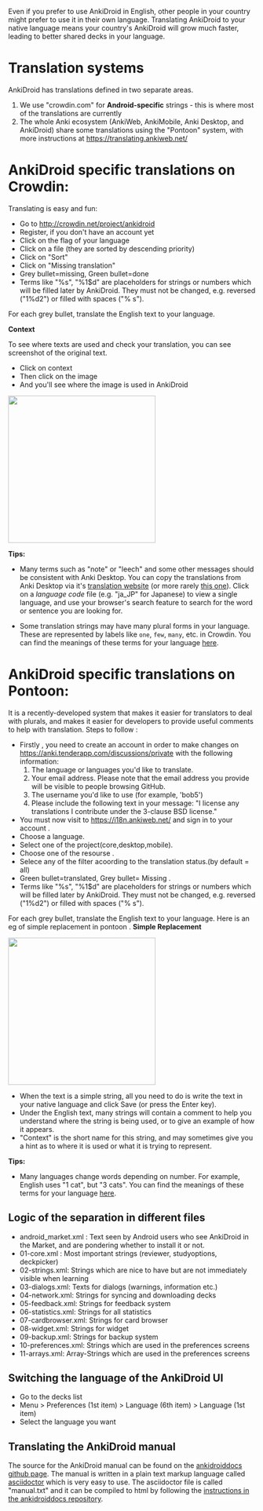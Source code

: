 Even if you prefer to use AnkiDroid in English, other people in your country might prefer to use it in their own language. Translating AnkiDroid to your native language means your country's AnkiDroid will grow much faster, leading to better shared decks in your language.

# Translation systems

AnkiDroid has translations defined in two separate areas. 

1) We use "crowdin.com" for **Android-specific** strings - this is where most of the translations are currently
2) The whole Anki ecosystem (AnkiWeb, AnkiMobile, Anki Desktop, and AnkiDroid) share some translations using the "Pontoon" system, with more instructions at https://translating.ankiweb.net/

# AnkiDroid specific translations on Crowdin:

Translating is easy and fun:
  * Go to http://crowdin.net/project/ankidroid
  * Register, if you don't have an account yet
  * Click on the flag of your language
  * Click on a file (they are sorted by descending priority)
  * Click on "Sort"
  * Click on "Missing translation"
  * Grey bullet=missing, Green bullet=done
  * Terms like "%s", "%1$d" are placeholders for strings or numbers which will be filled later by AnkiDroid. They must not be changed, e.g. reversed ("1%d2") or filled with spaces ("% s").


For each grey bullet, translate the English text to your language.

**Context**

To see where texts are used and check your translation, you can see screenshot of the original text. 
* Click on context 
* Then click on the image
* And you'll see where the image is used in AnkiDroid

<img src="https://user-images.githubusercontent.com/12841290/111070556-3bd7ce80-850d-11eb-89c4-c94e0d9086d6.gif" height=300></img>


**Tips:**

* Many terms such as "note" or "leech" and some other messages should be consistent with Anki Desktop. You can copy the translations from Anki Desktop via it's [translation website](https://i18n.ankiweb.net/projects/anki-desktop/) (or more rarely [this one](https://i18n.ankiweb.net/projects/anki-core/)). Click on a _language code_ file (e.g. "ja_JP" for Japanese) to view a single language, and use your browser's search feature to search for the word or sentence you are looking for.

* Some translation strings may have many plural forms in your language. These are represented by labels like `one`, `few`, `many`, etc. in Crowdin.
You can find the meanings of these terms for your language [here](https://unicode-org.github.io/cldr-staging/charts/37/supplemental/language_plural_rules.html).

# AnkiDroid specific translations on Pontoon:

  It is a recently-developed system that makes it easier for translators to deal with plurals, and makes it easier for developers to provide useful comments to help with translation. Steps to follow : 
  * Firstly , you need to create an account in order to make changes on https://anki.tenderapp.com/discussions/private with  the following information:
    1. The language or languages you'd like to translate.
    2. Your email address. Please note that the email address you provide will be visible to people browsing GitHub.
    3. The username you'd like to use (for example, 'bob5')
    4. Please include the following text in your message: "I license any translations I contribute under the 3-clause BSD license."
  * You must now visit to https://i18n.ankiweb.net/ and sign in to your account . 
  * Choose a language.
  * Select one of the project(core,desktop,mobile).
  * Choose one of the resourse . 
  * Selece any of the filter acoording to the translation status.(by default = all)
  * Green bullet=translated, Grey bullet= Missing .  
  * Terms like "%s", "%1$d" are placeholders for strings or numbers which will be filled later by AnkiDroid. They must not be changed, e.g. reversed ("1%d2") or filled with  spaces ("% s").
 

For each grey bullet, translate the English text to your language. 
Here is an eg of simple replacement in pontoon .
**Simple Replacement**

<img src="https://translating.ankiweb.net/anki/simple-replacement@2x.png" height=300></img>
* When the text is a simple string, all you need to do is write the text in your native language and click Save (or press the Enter key).
* Under the English text, many strings will contain a comment to help you understand where the string is being used, or to give an example of how it appears.
* "Context" is the short name for this string, and may sometimes give you a hint as to where it is used or what it is trying to represent.


**Tips:**
* Many languages change words depending on number. For example, English uses "1 cat", but "3 cats".
You can find the meanings of these terms for your language [here](https://translating.ankiweb.net/intro.html).

## Logic of the separation in different files

  * android\_market.xml : Text seen by Android users who see AnkiDroid in the Market, and are pondering whether to install it or not.
  * 01-core.xml : Most important strings (reviewer, studyoptions, deckpicker)
  * 02-strings.xml: Strings which are nice to have but are not immediately visible when learning
  * 03-dialogs.xml: Texts for dialogs (warnings, information etc.)
  * 04-network.xml: Strings for syncing and downloading decks
  * 05-feedback.xml: Strings for feedback system
  * 06-statistics.xml: Strings for all statistics
  * 07-cardbrowser.xml: Strings for card browser
  * 08-widget.xml: Strings for widget
  * 09-backup.xml: Strings for backup system
  * 10-preferences.xml: Strings which are used in the preferences screens
  * 11-arrays.xml: Array-Strings which are used in the preferences screens

## Switching the language of the AnkiDroid UI
  * Go to the decks list
  * Menu > Preferences (1st item) > Language (6th item) > Language (1st item)
  * Select the language you want

## Translating the AnkiDroid manual
The source for the AnkiDroid manual can be found on the [ankidroiddocs github page](https://github.com/ankidroid/ankidroiddocs). The manual is written in a plain text markup language called [asciidoctor](http://asciidoctor.org/docs/asciidoc-syntax-quick-reference/) which is very easy to use. The asciidoctor file is called "manual.txt" and it can be compiled to html by following the [instructions in the ankidroiddocs repository](https://github.com/ankidroid/ankidroiddocs).